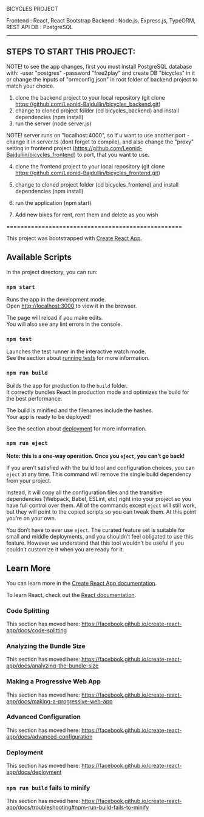 BICYCLES PROJECT

Frontend : React, React Bootstrap
Backend : Node.js, Express.js, TypeORM, REST API
DB : PostgreSQL

---

## STEPS TO START THIS PROJECT:

NOTE! to see the app changes, first you must install PostgreSQL database with:
-user "postgres"
-password "free2play"
and create DB "bicycles" in it
or
change the inputs of "ormconfig.json" in root folder of backend project to match your choice.

1. clone the backend project to your local repository (git clone https://github.com/Leonid-Bajdullin/bicycles_backend.git)
2. change to cloned project folder (cd bicycles_backend) and install dependencies (npm install)
3. run the server (node server.js)

NOTE! server runs on "localhost:4000", so if u want to use another port - change it in server.ts (dont forget to compile), and also change the "proxy" setting in frontend project (https://github.com/Leonid-Bajdullin/bicycles_frontend) to port, that you want to use.

4. clone the frontend project to your local repository (git clone https://github.com/Leonid-Bajdullin/bicycles_frontend.git)
5. change to cloned project folder (cd bicycles_frontend) and install dependencies (npm install)
6. run the application (npm start)

7. Add new bikes for rent, rent them and delete as you wish

==================================================

This project was bootstrapped with [Create React App](https://github.com/facebook/create-react-app).

## Available Scripts

In the project directory, you can run:

### `npm start`

Runs the app in the development mode.<br>
Open [http://localhost:3000](http://localhost:3000) to view it in the browser.

The page will reload if you make edits.<br>
You will also see any lint errors in the console.

### `npm test`

Launches the test runner in the interactive watch mode.<br>
See the section about [running tests](https://facebook.github.io/create-react-app/docs/running-tests) for more information.

### `npm run build`

Builds the app for production to the `build` folder.<br>
It correctly bundles React in production mode and optimizes the build for the best performance.

The build is minified and the filenames include the hashes.<br>
Your app is ready to be deployed!

See the section about [deployment](https://facebook.github.io/create-react-app/docs/deployment) for more information.

### `npm run eject`

**Note: this is a one-way operation. Once you `eject`, you can’t go back!**

If you aren’t satisfied with the build tool and configuration choices, you can `eject` at any time. This command will remove the single build dependency from your project.

Instead, it will copy all the configuration files and the transitive dependencies (Webpack, Babel, ESLint, etc) right into your project so you have full control over them. All of the commands except `eject` will still work, but they will point to the copied scripts so you can tweak them. At this point you’re on your own.

You don’t have to ever use `eject`. The curated feature set is suitable for small and middle deployments, and you shouldn’t feel obligated to use this feature. However we understand that this tool wouldn’t be useful if you couldn’t customize it when you are ready for it.

## Learn More

You can learn more in the [Create React App documentation](https://facebook.github.io/create-react-app/docs/getting-started).

To learn React, check out the [React documentation](https://reactjs.org/).

### Code Splitting

This section has moved here: https://facebook.github.io/create-react-app/docs/code-splitting

### Analyzing the Bundle Size

This section has moved here: https://facebook.github.io/create-react-app/docs/analyzing-the-bundle-size

### Making a Progressive Web App

This section has moved here: https://facebook.github.io/create-react-app/docs/making-a-progressive-web-app

### Advanced Configuration

This section has moved here: https://facebook.github.io/create-react-app/docs/advanced-configuration

### Deployment

This section has moved here: https://facebook.github.io/create-react-app/docs/deployment

### `npm run build` fails to minify

This section has moved here: https://facebook.github.io/create-react-app/docs/troubleshooting#npm-run-build-fails-to-minify
